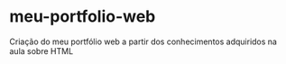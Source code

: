 # meu-portfolio-web

Criação do meu portfólio web a partir dos conhecimentos adquiridos na aula sobre HTML
